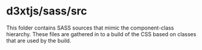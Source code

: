 # d3xtjs/sass/src

This folder contains SASS sources that mimic the component-class hierarchy. These files
are gathered in to a build of the CSS based on classes that are used by the build.
